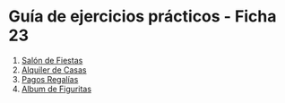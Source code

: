 # Guía de ejercicios prácticos - Ficha 23

1. [Salón de Fiestas](G24-Ej01.md)
2. [Alquiler de Casas](G24-Ej02.md)
3. [Pagos Regalías](G24-Ej03.md)
4. [Album de Figuritas](G24-Ej04.md)
